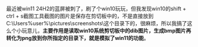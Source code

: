 最近被win11 24H2的蓝屏被刺了，刷了个win10玩玩，但我发现win10的shift + ctrl + s截图工具截图的图片是保存在剪切板中的，不是直接放到C:\Users\%user%\pictures\screenshots\这个目录下的，很麻烦，所以我搞了这么个小玩意儿，**主要作用是读取win10系统剪切板中的dib图片，生成bmp图片再转化为png放到你所指定的目录下，就是模拟了win11的功能**。  
